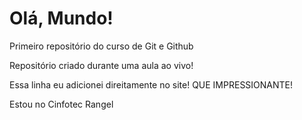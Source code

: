 # Olá, Mundo!
 Primeiro repositório do curso de Git e Github

Repositório criado durante uma aula ao vivo!

Essa linha eu adicionei direitamente no site! QUE IMPRESSIONANTE!

Estou no Cinfotec Rangel
